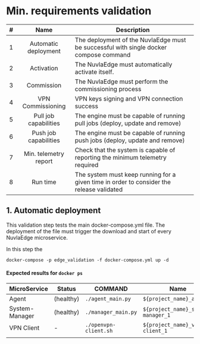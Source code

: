 # Min. requirements validation

| #    |          Name           | Description                                                                              |
|:-----|:-----------------------:|------------------------------------------------------------------------------------------|
| 1    |  Automatic deployment   | The deployment of the NuvlaEdge must be successful with single docker compose command    |     
| 2    |       Activation        | The NuvlaEdge must automatically activate itself.                                        |     
| 3    |       Commission        | The NuvlaEdge must perform the commissioning process                                     |     
| 4    |    VPN Commissioning    | VPN keys signing and VPN connection success                                              |     
| 5    |  Pull job capabilities  | The engine must be capable of running pull jobs (deploy, update and remove)              |     
| 6    |  Push job capabilities  | The engine must be capable of running push jobs (deploy, update and remove)              |     
| 7    |  Min. telemetry report  | Check that the system is capable of reporting the minimum telemetry required             |     
| 8    |        Run time         | The system must keep running for a given time in order to consider the release validated |



## 1. Automatic deployment

This validation step tests the main docker-compose.yml file. 
The deployment of the file must trigger the download and start of every NuvlaEdge microservice.

In this step the 

```shell
docker-compose -p edge_validation -f docker-compose.yml up -d
```

#### Expected results for ``` docker ps ```

| MicroService   | Status    | COMMAND                   | Name                                   |
|----------------|-----------|---------------------------|----------------------------------------|
| Agent          | (healthy) | ```./agent_main.py```     | ```${project_name}_agent_1```          |
| System-Manager | (healthy) | ```./manager_main.py```   | ```${project_name}_system-manager_1``` |
| VPN Client     | -         | ```./openvpn-client.sh``` | ```${project_name}_vpn-client_1```     |
|                |           |                           |                                        |

